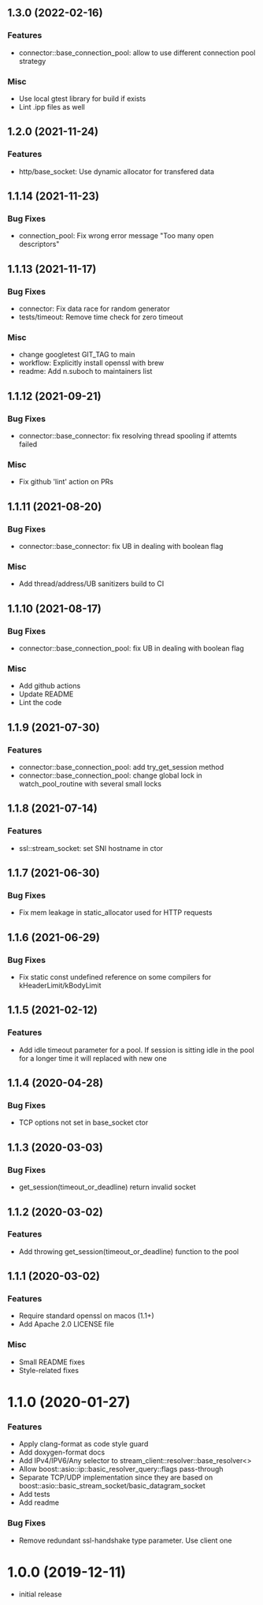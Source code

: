 ## 1.3.0 (2022-02-16)

### Features

* connector::base_connection_pool: allow to use different connection pool strategy

### Misc

* Use local gtest library for build if exists
* Lint .ipp files as well

## 1.2.0 (2021-11-24)

### Features

* http/base_socket: Use dynamic allocator for transfered data


## 1.1.14 (2021-11-23)

### Bug Fixes

* connection_pool: Fix wrong error message "Too many open descriptors"


## 1.1.13 (2021-11-17)

### Bug Fixes

* connector: Fix data race for random generator
* tests/timeout: Remove time check for zero timeout

### Misc

* change googletest GIT_TAG to main
* workflow: Explicitly install openssl with brew
* readme: Add  n.suboch to maintainers list


## 1.1.12 (2021-09-21)

### Bug Fixes

* connector::base_connector: fix resolving thread spooling if attemts failed

### Misc

* Fix github 'lint' action on PRs


## 1.1.11 (2021-08-20)

### Bug Fixes

* connector::base_connector: fix UB in dealing with boolean flag

### Misc

* Add thread/address/UB sanitizers build to CI


## 1.1.10 (2021-08-17)

### Bug Fixes

* connector::base_connection_pool: fix UB in dealing with boolean flag

### Misc

* Add github actions
* Update README
* Lint the code


## 1.1.9 (2021-07-30)

### Features

* connector::base_connection_pool: add try_get_session method
* connector::base_connection_pool: change global lock in watch_pool_routine with several small locks 


## 1.1.8 (2021-07-14)

### Features

* ssl::stream_socket: set SNI hostname in ctor


## 1.1.7 (2021-06-30)

### Bug Fixes

* Fix mem leakage in static_allocator used for HTTP requests


## 1.1.6 (2021-06-29)

### Bug Fixes

* Fix static const undefined reference on some compilers for kHeaderLimit/kBodyLimit


## 1.1.5 (2021-02-12)

### Features

* Add idle timeout parameter for a pool. If session is sitting idle in the pool for a longer time it will replaced with new one


## 1.1.4 (2020-04-28)

### Bug Fixes

* TCP options not set in base_socket ctor


## 1.1.3 (2020-03-03)

### Bug Fixes

* get_session(timeout_or_deadline) return invalid socket


## 1.1.2 (2020-03-02)

### Features

* Add throwing get_session(timeout_or_deadline) function to the pool


## 1.1.1 (2020-03-02)

### Features

* Require standard openssl on macos (1.1+)
* Add Apache 2.0 LICENSE file

### Misc

* Small README fixes
* Style-related fixes


# 1.1.0 (2020-01-27)

### Features

* Apply clang-format as code style guard
* Add doxygen-format docs
* Add IPv4/IPV6/Any selector to stream_client::resolver::base_resolver<>
* Allow boost::asio::ip::basic_resolver_query::flags pass-through
* Separate TCP/UDP implementation since they are based on boost::asio::basic_stream_socket/basic_datagram_socket
* Add tests
* Add readme

### Bug Fixes

* Remove redundant ssl-handshake type parameter. Use client one


# 1.0.0 (2019-12-11)

- initial release
